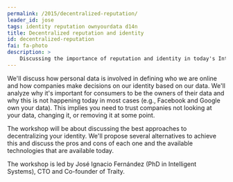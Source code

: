 ```yaml
---
permalink: /2015/decentralized-reputation/
leader_id: jose
tags: identity reputation ownyourdata d14n
title: Decentralized reputation and identity
id: decentralized-reputation
fai: fa-photo
description: >
    Discussing the importance of reputation and identity in today's Internet and the best alternatives to owning one's data, considering the technologies available today.
---
```


We'll discuss how personal data is involved in defining who we are online and how companies make decisions on our identity based on our data. We'll analyze why it's important for consumers to be the owners of their data and why this is not happening today in most cases (e.g., Facebook and Google own your data). This implies you need to trust companies not looking at your data, changing it, or removing it at some point. 

The workshop will be about discussing the best approaches to decentralizing your identity. We'll propose several alternatives to achieve this and discuss the pros and cons of each one and the available technologies that are available today.

The workshop is led by José Ignacio Fernández (PhD in Intelligent Systems), CTO and Co-founder of Traity.